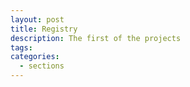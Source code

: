 ```yaml
---
layout: post
title: Registry
description: The first of the projects
tags:
categories:
  - sections
---
```


<figure class="section-image">
    <img class="u-max-full-width" src="">
    <figcaption></figcaption>
</figure>